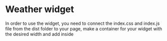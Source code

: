 # Weather widget

In order to use the widget, you need to connect the index.css and index.js file from the dist folder to your page, make a container for your widget with the desired width and add <weather-widget /> inside
